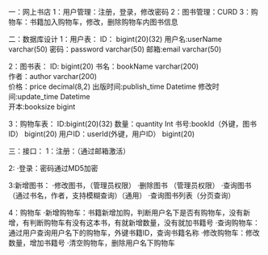 一：网上书店
1：用户管理：注册，登录，修改密码
2：图书管理：CURD
3：购物车：书籍加入购物车，修改，删除购物车内图书信息


二：数据库设计
1：用户表：
ID：					bigint(20)(32)
用户名:userName			varchar(50)	
密码：password			varchar(50)	
邮箱:email				varchar(50)

2：图书表：
ID: bigint(20)
书名：bookName			varchar(200)	
作者：author     		varchar(200)	
价格：price				decimal(8,2)
出版时间:publish_time	Datetime
修改时间:update_time		Datetime    
开本:booksize			bigint

3：购物车表：
ID:bigint(20)(32)
数量：quantity			Int
书号:bookId（外键，图书ID）	bigint(20)
用户ID：userId(外键，用户ID）	bigint(20)


三：接口：
1：注册：（通过邮箱激活）

2:
·登录：密码通过MD5加密

3:新增图书：
·修改图书，（管理员权限）
·删除图书   （管理员权限）
·查询图书（通过书名，作者，支持模糊查询）（通用）
·查询图书列表（分页查询）

4：购物车
·新增购物车：书籍新增加购，判断用户名下是否有购物车，没有新增，有判断购物车有没有这本书，有就新增数量，没有就加书籍号
·查询购物车：通过用户查询用户名下的购物车，外键书籍ID，查询书籍名称
·修改购物车：修改数量，增加书籍号
·清空购物车，删除用户名下购物车





